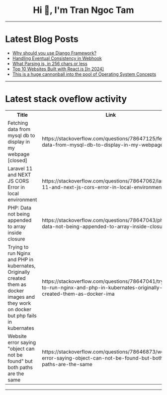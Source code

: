 <h1 align="center">Hi 👋, I'm Tran Ngoc Tam</h1>

---

# Latest Blog Posts 
<!-- BLOG-POST-LIST:START -->
- [Why should you use Django Framework?](https://dev.to/zeedu_dev/why-should-you-use-django-framework-3m5a)
- [Handling Eventual Consistency in Webhook](https://dev.to/woovi/handling-eventual-consistency-in-webhook-2oel)
- [What Parsing is, in 256 chars or less](https://dev.to/tavi/what-parsing-is-in-256-chars-or-less-5cm5)
- [Top 10 Websites Built with React.js [In 2024]](https://dev.to/vikas_brilworks/top-10-websites-built-with-reactjs-in-2024-55fi)
- [This is a huge cannonball into the pool of Operating System Concepts](https://dev.to/zoltan_fehervari_52b16d1d/this-is-a-huge-cannonball-into-the-pool-of-operating-system-concepts-2609)
<!-- BLOG-POST-LIST:END -->

---

# Latest stack oveflow activity
<table>
  <tr><th>Title</th><th>Link</th></tr>
  <!-- STACKOVERFLOW:START --><tr><td>Fetching data from mysql db to display in my webpage [closed]</td><td>https://stackoverflow.com/questions/78647125/fetching-data-from-mysql-db-to-display-in-my-webpage</td></tr><tr><td>Laravel 11 and NEXT JS CORS Error in local environment</td><td>https://stackoverflow.com/questions/78647062/laravel-11-and-next-js-cors-error-in-local-environment</td></tr><tr><td>PHP: Data not being appended to array inside closure</td><td>https://stackoverflow.com/questions/78647043/php-data-not-being-appended-to-array-inside-closure</td></tr><tr><td>Trying to run Nginx and PHP in kubernates, Originally created them as docker images and they work on docker but php fails in kubernates</td><td>https://stackoverflow.com/questions/78647041/trying-to-run-nginx-and-php-in-kubernates-originally-created-them-as-docker-ima</td></tr><tr><td>Website error saying &quot;object can not be found&quot; but both paths are the same</td><td>https://stackoverflow.com/questions/78646873/website-error-saying-object-can-not-be-found-but-both-paths-are-the-same</td></tr><!-- STACKOVERFLOW:END -->
</table>

---


